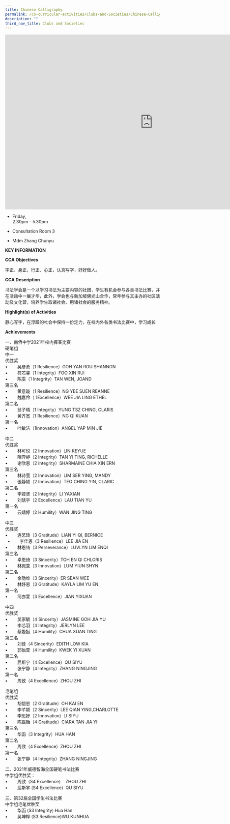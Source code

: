 ```yaml
---
title: Chinese Calligraphy
permalink: /co-curricular-activities/Clubs-and-Societies/Chinese-Calligraphy/
description: ""
third_nav_title: Clubs and Societies
---
```


<iframe allowfullscreen="true" height="569" width="960" frameborder="0" src="https://docs.google.com/presentation/d/e/2PACX-1vR8dVkBFQIXJiv2xiaB2X3sCjIacaz5L_26AnRHS8ew-mhU0_4LZg9X5HqNLRE4MAWf-BV4R3Z19YuZ/embed?start=false&amp;loop=false&amp;delayms=3000"></iframe>

*   Friday,  
    2.30pm – 5.30pm

*   Consultation Room 3


*   Mdm Zhang&nbsp;Chunyu


**KEY INFORMATION**

**CCA Objectives**


字正、身正，行正、心正，认真写字，好好做人。

**CCA Description**

书法学会是一个以学习书法为主要内容的社团，学生有机会参与各类书法比赛，并在活动中一展才华，此外，学会也与新加坡佛光山合作，常年参与其主办的社区活动及文化营，培养学生取诸社会、用诸社会的服务精神。

**Highlight(s) of Activities**

静心写字，在浮躁的社会中保持一份定力，在校内外各类书法比赛中，学习成长

**Achievements**

一、南侨中学2021年校内挥春比赛  <br>
硬笔组<br>
中一<br>
优胜奖<br>
•&nbsp; &nbsp; &nbsp; &nbsp; 吴彦葇（1 Resilience）GOH YAN ROU SHANNON<br>
•&nbsp; &nbsp; &nbsp; &nbsp; 符芯睿（1 Integrity）FOO XIN RUI&nbsp;&nbsp;<br>
•&nbsp; &nbsp; &nbsp; &nbsp; 陈雯（1 Integrity）TAN WEN, JOAND<br>
第三名<br>
•&nbsp; &nbsp; &nbsp; &nbsp; 黄意璇（1 Resilience）NG YEE SUEN REANNE&nbsp;&nbsp;<br>
•&nbsp; &nbsp; &nbsp; &nbsp; 魏嘉伶（ 1Excellence）WEE JIA LING ETHEL　<br>
第二名<br>
•&nbsp; &nbsp; &nbsp; &nbsp; 翁子晴（1 Integrity）YUNG TSZ CHING, CLARIS<br>
•&nbsp; &nbsp; &nbsp; &nbsp; 黄齐宽（1 Resilience）NG QI KUAN&nbsp; &nbsp; &nbsp; &nbsp; &nbsp; &nbsp; &nbsp; &nbsp; &nbsp;&nbsp;<br>
第一名<br>
•&nbsp; &nbsp; &nbsp; &nbsp; 叶敏洁（1Innovation）ANGEL YAP MIN JIE&nbsp; &nbsp; &nbsp; &nbsp;&nbsp;


中二<br>
优胜奖<br>
•&nbsp; &nbsp; &nbsp; &nbsp; 林可悦（2 Innovation）LIN KEYUE<br>
•&nbsp; &nbsp; &nbsp; &nbsp; 陳弈婷（2 Integrity）TAN YI TING, RICHELLE<br>
•&nbsp; &nbsp; &nbsp; &nbsp; 谢欣恩（2 Integrity）SHARMAINE CHIA XIN ERN<br>
第三名<br>
•&nbsp; &nbsp; &nbsp; &nbsp; 林诗萤（2 Innovation）LIM SER YING, MANDY&nbsp;&nbsp;<br>
•&nbsp; &nbsp; &nbsp; &nbsp; 張静颖（2 Innovation）TEO CHING YIN, CLARIC　<br>
第二名<br>
•&nbsp; &nbsp; &nbsp; &nbsp; 李娅贤（2 Integrity）LI YAXIAN<br>
•&nbsp; &nbsp; &nbsp; &nbsp; 刘恬宇（2 Excellence）LAU TIAN YU&nbsp; &nbsp; &nbsp; &nbsp; &nbsp; &nbsp; &nbsp; &nbsp; &nbsp;&nbsp;<br>
第一名<br>
•&nbsp; &nbsp; &nbsp; &nbsp; 云靖婷（2 Humility）WAN JING TING&nbsp; &nbsp; &nbsp; &nbsp;&nbsp;

  

中三<br>
优胜奖<br>
•&nbsp; &nbsp; &nbsp; &nbsp; 连艺琦（3 Gratitude）LIAN YI QI, BERNICE&nbsp; &nbsp; &nbsp; &nbsp;<br>&nbsp;
•&nbsp; &nbsp; &nbsp; &nbsp; 李佳恩（3 Resilience）LEE JIA EN<br>
•&nbsp; &nbsp; &nbsp; &nbsp; 林恩绮（3 Perseverance）LUVLYN LIM ENQI&nbsp; &nbsp; &nbsp; &nbsp;&nbsp;<br>
第三名<br>
•&nbsp; &nbsp; &nbsp; &nbsp; 卓恩绮（3 Sincerity）TOH EN QI CHLORIS<br>
•&nbsp; &nbsp; &nbsp; &nbsp; 林宛萱（3 Innovation）LUM YIUN SHYN　<br>
第二名<br>
•&nbsp; &nbsp; &nbsp; &nbsp; 余劭维（3 Sincerity）ER SEAN WEE&nbsp;<br>
•&nbsp; &nbsp; &nbsp; &nbsp; 林妤恩（3 Gratitude）KAYLA LIM YU EN&nbsp; &nbsp; &nbsp; &nbsp; &nbsp; &nbsp; &nbsp; &nbsp; &nbsp;&nbsp;<br>
第一名<br>
•&nbsp; &nbsp; &nbsp; &nbsp; 简亦萱（3 Excellence）JIAN YIXUAN&nbsp; &nbsp; &nbsp; &nbsp; &nbsp; &nbsp; &nbsp; &nbsp; &nbsp; &nbsp; &nbsp; &nbsp; 　

  

中四<br>
优胜奖<br>
•&nbsp; &nbsp; &nbsp; &nbsp; 吴家毓（4 Sincerity）JASMINE GOH JIA YU&nbsp; &nbsp; &nbsp; &nbsp;&nbsp;<br>
•&nbsp; &nbsp; &nbsp; &nbsp; 李芯羽（4 Integrity）JERLYN LEE<br>
•&nbsp; &nbsp; &nbsp; &nbsp; 蔡嫙娗（4 Humility）CHUA XUAN TING&nbsp; &nbsp; &nbsp; &nbsp;&nbsp;<br>
第三名<br>
•&nbsp; &nbsp; &nbsp; &nbsp; 刘佳（4 Sincerity）EDITH LOW KIA<br>
•&nbsp; &nbsp; &nbsp; &nbsp; 郭怡萱（4 Humility）KWEK YI XUAN　<br>
第二名<br>
•&nbsp; &nbsp; &nbsp; &nbsp; 屈斯宇（4 Excellence）QU SIYU&nbsp;<br>
•&nbsp; &nbsp; &nbsp; &nbsp; 张宁静（4 Integrity）ZHANG NINGJING&nbsp; &nbsp; &nbsp; &nbsp; &nbsp; &nbsp; &nbsp; &nbsp; &nbsp;&nbsp;<br>
第一名<br>
•&nbsp; &nbsp; &nbsp; &nbsp; 周致（4 Excellence）ZHOU ZHI

  

毛笔组<br>
优胜奖<br>
•&nbsp; &nbsp; &nbsp; &nbsp; 胡恺恩（2 Gratitude）OH KAI EN&nbsp; &nbsp; &nbsp; &nbsp;&nbsp;<br>
•&nbsp; &nbsp; &nbsp; &nbsp; 李芊颖（2 Sincerity）LEE QIAN YING,CHARLOTTE<br>
•&nbsp; &nbsp; &nbsp; &nbsp; 李思妤（2 Innovation）LI SIYU<br>
•&nbsp; &nbsp; &nbsp; &nbsp; 陈嘉贻（4 Gratitude）CIARA TAN JIA YI&nbsp; &nbsp; &nbsp; &nbsp;&nbsp;<br>
第三名<br>
•&nbsp; &nbsp; &nbsp; &nbsp; 华函（3 Integrity）HUA HAN　<br>
第二名<br>
•&nbsp; &nbsp; &nbsp; &nbsp; 周致（4 Excellence）ZHOU ZHI&nbsp; &nbsp; &nbsp; &nbsp; &nbsp; &nbsp; &nbsp; &nbsp; &nbsp;&nbsp;<br>
第一名<br>
•&nbsp; &nbsp; &nbsp; &nbsp; 张宁静（4 Integrity）ZHANG NINGJING

  

二、2021年威德智海全国硬笔书法比赛<br>
中学组优胜奖：<br>
•&nbsp; &nbsp; &nbsp; &nbsp; 周致（S4 Excellence）&nbsp; ZHOU ZHI<br>
•&nbsp; &nbsp; &nbsp; &nbsp; 屈斯宇 (S4 Excellence)&nbsp; QU SIYU

  

三、第32届全国学生书法比赛<br>
中学组毛笔优胜奖<br>
•&nbsp; &nbsp; &nbsp; &nbsp; 华函 (S3 Integrity) Hua Han&nbsp;&nbsp;<br>
•&nbsp; &nbsp; &nbsp; &nbsp; 吴坤桦 (S3 Resilience)WU KUNHUA